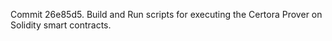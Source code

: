 Commit 26e85d5.                    Build and Run scripts for executing the Certora Prover on Solidity smart contracts.